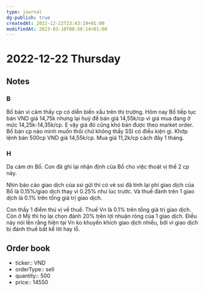 ```yaml
---
type: journal
dg-publish: true
createdAt: 2022-12-22T23:43:19+01:00
modifiedAt: 2023-03-10T00:58:14+01:00
---
```

# 2022-12-22 Thursday

## Notes

### B

Bố bán vì cảm thấy cp có diễn biến xấu trên thị trường. Hôm nay Bố tiếp tục bán VND giá 14,75k nhưng lại huỷ để bán giá 14,55k/cp vì giá mua đang ở mức 14,25k-14,35k/cp. E vậy giá đó cũng khó bán được theo market order.
Bố bán cp nào mình muốn thôi chứ không thấy SSI có điều kiện gì.
Khớp lệnh bán 500cp VND giá 14,55k/cp. Mua giá 11,2k/cp cách đây 1 tháng.

### H

Dạ cảm ơn Bố. Con đã ghi lại nhận định của Bố cho việc thoát vị thế 2 cp này. 

Nhìn báo cáo giao dịch của ssi gửi thì có vẻ ssi đã tính lại phí giao dịch của Bố là 0.15%/giao dịch thay vì 0.25% như lúc trước. Và thuế đánh trên 1 giao dịch là 0.1% trên tổng giá trị giao dịch.

Con thấy 1 điểm thú vị về thuế. Thuế Vn là 0.1% trên tổng giá trị giao dịch. Còn ở Mỹ thì họ lại chọn đánh 20% trên lợi nhuận ròng của 1 giao dịch. Điều này nói lên rằng hiện tại Vn ko khuyến khích giao dịch nhiều, bởi vì giao dịch bị đánh thuế bất kể lời hay lỗ.

## Order book

- ticker:: VND
- orderType:: sell
- quantity:: 500
- price:: 14550
